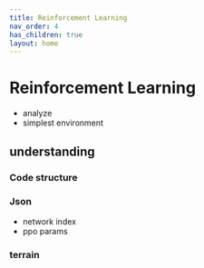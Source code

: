 ```yaml
---
title: Reinforcement Learning
nav_order: 4
has_children: true
layout: home
---
```


# Reinforcement Learning



- analyze
- simplest environment
## understanding

### Code structure
### Json
- network index
- ppo params
### terrain